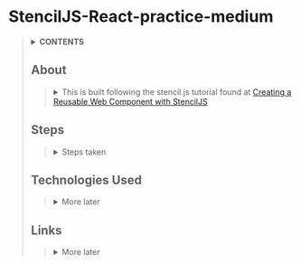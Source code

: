 # StencilJS-React-practice-medium
>
> <details>
>  <summary><b>CONTENTS</b></summary>
>
>> | [About](https://github.com/mmmoore1313/StencilJS-React-practice-medium#about) | [Technologies Used](https://github.com/mmmoore1313/StencilJS-React-practice-medium#technologies-used) |
>> |--|--|
>> | [Steps](https://github.com/mmmoore1313/StencilJS-React-practice-medium#steps) | [Links](https://github.com/mmmoore1313/StencilJS-React-practice-medium#links) |
> </details>
>
> ## About
>> <details>
>>  <summary>This is built following the stencil.js tutorial found at <a href="https://medium.com/stencil-tricks/creating-reusable-a-reusable-web-component-with-stenciljs-b2842af54c51">Creating a Reusable Web Component with StencilJS</a></summary>
>> 
>>> 
>> ###### [Return to top](https://github.com/mmmoore1313/StencilJS-React-practice-medium)
>> </details>
> ## Steps
>> <details>
>>  <summary>Steps taken</summary>
>>
>>> <details>
>>>  <summary>1. Create a project directory</summary>
>>>
>>>> 1.1- `mkdir <projectname>`  
>>>> 1.2- `cd <projectname>`
>>> </details>
>>> <details>
>>>  <summary>2. Initialize the stencil</summary>
>>>
>>>> 2.1- Run `npm init stencil`  
>>>> 2.2- Choose the `component` option  
>>>> 2.3- Name your project  
>>>> 2.4- Run `npm install`
>>> </details>
>>> <details>
>>>  <summary>3. Create a component.</summary>
>>>
>>>> <details>
>>>>  <summary>3.1- Create <code>component</code> directory</summary>
>>>>
>>>>> ``` 
>>>>> mkdir src/components/my-accordion
>>>>> ``` 
>>>> </details>
>>>> <details>
>>>>  <summary>3.2- Create and fill out file <code>component.tsx</code></summary>
>>>>
>>>>> <details>
>>>>>  <summary>3.2.1- Create <code>component.tsx</code></summary>
>>>>>
>>>>>> ``` 
>>>>>> touch src/components/my-accordion/my-accordion.tsx
>>>>>> ``` 
>>>>> </details>  
>>>>> <details>
>>>>>  <summary>3.2.2- <code>my-accordion.tsx</code></summary>
>>>>>
>>>>>> ``` 
>>>>>> import { Component, State, EventEmitter, Event, Prop, h } from '@stencil/core';
>>>>>> 
>>>>>> @Component({
>>>>>>   tag: 'my-accordion',
>>>>>>   styleUrl: 'my-accordion.scss',
>>>>>>   shadow: true
>>>>>> })
>>>>>> 
>>>>>> export class MyComponent {
>>>>>> 
>>>>>>   @State() toggle: boolean = false;
>>>>>> 
>>>>>>   @Event() onToggle: EventEmitter;
>>>>>> 
>>>>>>   @Prop() label: string;
>>>>>> 
>>>>>>   @Prop() description: string;
>>>>>> 
>>>>>>   @Prop() width: string;
>>>>>> 
>>>>>>   @Prop() color: string;
>>>>>> 
>>>>>>   toggleComponent() {
>>>>>>     this.toggle = !this.toggle;
>>>>>>     this.onToggle.emit({ visible: this.toggle });
>>>>>>   }
>>>>>> 
>>>>>>   render() {
>>>>>> 
>>>>>>     return (
>>>>>>       <div>
>>>>>>       <button class="accordion"
>>>>>>       style={{
>>>>>>         width: this.width,
>>>>>>         backgroundColor: this.color,
>>>>>>       }}
>>>>>>       onClick={() => this.toggleComponent()}>
>>>>>>       {this.label}
>>>>>>       {this.toggle ? <span>&#9650;</span> : <span>&#9660;</span>}
>>>>>>       </button>
>>>>>>       <div class={`content-box ${this.toggle ? 'open' : 'close'}`}
>>>>>>       style={{width: this.width}}>
>>>>>>       <p>{this.description}</p>
>>>>>>       </div>
>>>>>>       </div>
>>>>>>     )
>>>>>>   }
>>>>>> }
>>>>>> ``` 
>>>>> </details>
>>>> </details>
>>>> <details>
>>>>  <summary>3.3- Create a <code>component.scss</code> file</summary>
>>>>
>>>>> <details>
>>>>>  <summary>3.3.1- Create <code>component.scss</code></summary>
>>>>>
>>>>>> ``` 
>>>>>> touch src/components/my-accordion/my-accordion.scss
>>>>>> ``` 
>>>>> </details> 
>>>>> <details>
>>>>>  <summary>3.3.2- Fill out <code>component.scss</code> file</summary>
>>>>>
>>>>>> ``` 
>>>>>> * {
>>>>>>     font-family: 'Lato', sans-serif;
>>>>>> }
>>>>>> 
>>>>>> .container {
>>>>>>     display: flex;
>>>>>>     flex-direction: column;
>>>>>>     justify-content: center;
>>>>>>     align-items: center
>>>>>> }
>>>>>> 
>>>>>> .accordion {
>>>>>>     cursor: pointer;
>>>>>>     padding: 18px;
>>>>>>     text-align: left;
>>>>>>     border-radius: 20px;
>>>>>>     font-size: 1.2rem;
>>>>>>     font-weight: bold;
>>>>>>     outline: 0;
>>>>>>     span {
>>>>>>         float: right;
>>>>>>     }
>>>>>> }
>>>>>>  
>>>>>>  .open {
>>>>>>     display: block;
>>>>>>     height: auto;
>>>>>>     border-radius: 20px;
>>>>>>     border: 0.5px solid rgb(199, 197, 197);
>>>>>>     width: 200px;
>>>>>>  }
>>>>>> 
>>>>>>  p {
>>>>>>     padding: 18px;
>>>>>>  }
>>>>>> 
>>>>>>  .close {
>>>>>>     display: none;
>>>>>>  }
>>>>>> ``` 
>>>>> </details>
>>>> </details>
>>>> <details>
>>>>  <summary>3.4- Insert the <code>component</code> into the <code>body</code> <code>index.html</code></summary>
>>>>
>>>>> ``` 
>>>>> <body>
>>>>>   <my-accordion width='100%' 
>>>>>                 label='Bacon Ipsum'
>>>>>                 color='pink'
>>>>>                 description="Bacon ipsum dolor amet pork chop sausage turkey spare ribs ham hock cupim pork loin capicola bacon ham filet mignon prosciutto boudin turducken. Shank corned beef burgdoggen jowl ribeye. Ham pork pastrami rump meatball buffalo venison andouille picanha fatback pork loin. Venison doner porchetta, chicken leberkas fatback burgdoggen ham andouille landjaeger alcatra. Pork belly pork jerky prosciutto leberkas tail salami tongue frankfurter turducken short loin flank."></my-accordion>
>>>>>   <my-accordion width='100%'
>>>>>                 label='Cat Ipsum'
>>>>>                 color='aquamarine'
>>>>>                 description="Human give me attention meow i want to go outside let me go outside nevermind inside is better but cats are cute flex claws on the human's belly and purr like a lawnmower find something else more interesting, yet lick sellotape lick butt and make a weird face. The cat was chasing the mouse lick the plastic bag for furrier and even more furrier hairball but scratch at door to be let outside, get let out then scratch at door immmediately after to be let back in. "></my-accordion>
>>>>>   <my-accordion width='100%'
>>>>>                 color='#eee'
>>>>>                 description="I feel empty."></my-accordion>
>>>>> </body>
>>>>> ``` 
>>>> </details>
>>>> <details>
>>>>  <summary>3.5- Run <code>npm start</code></summary>
>>>>
>>>>> ``` 
>>>>> npm start
>>>>> ``` 
>>>> </details>
>>>> <details>
>>>>  <summary>3.6- Publish your package</summary>
>>>>
>>>>> <details>
>>>>>  <summary>3.6.1- Build your component</summary>
>>>>>
>>>>>> ``` 
>>>>>> npm run build
>>>>>> ``` 
>>>>> </details>
>>>>> <details>
>>>>>  <summary>3.6.2- Publish your compnent</summary>
>>>>>
>>>>>> ``` 
>>>>>> npm publish
>>>>>> ``` 
>>>>> </details>
>>>> </details>
>>> </details>
>>> <details>
>>>  <summary>4. Build the React app</summary>
>>>
>>>> *The completion of this app can be found [here](https://github.com/mmmoore1313/StencilJS-React-practice-medium-part2)*  
>>>> <details>
>>>>  <summary>4.1- Create React App</summary>
>>>>
>>>>> ``` 
>>>>> npx create-react-app appname
>>>>> ``` 
>>>> </details>
>>>> <details>
>>>>  <summary>4.2- Download dependencies</summary>
>>>>
>>>>> ``` 
>>>>> npm install
>>>>> ``` 
>>>> </details>
>>>> <details>
>>>>  <summary>4.3- Install component package</summary>
>>>>
>>>>> ``` 
>>>>> npm install mediumtutorial --save
>>>>> ``` 
>>>> </details>
>>>> <details>
>>>>  <summary>4.4- Paste <code>defineCustomElements</code> into the <code>index.js</code> file</summary>
>>>>
>>>>> ``` 
>>>>> import React from 'react';
>>>>> import ReactDOM from 'react-dom';
>>>>> import './index.css';
>>>>> import App from './App';
>>>>> import registerServiceWorker from './registerServiceWorker';
>>>>> 
>>>>> import { applyPolyfills, defineCustomElements } from 'accordion-stencil-component/loader';
>>>>> // ^^^!!!This part is the magic import!!!^^^
>>>>> 
>>>>> ReactDOM.render(<App />, document.getElementById('root'));
>>>>> registerServiceWorker();
>>>>> 
>>>>> applyPolyfills().then(() => {
>>>>>   defineCustomElements(window);
>>>>> });
>>>>> // ^^^!!!This part is the magic export!!!^^^
>>>>> ``` 
>>>> </details>
>>>> <details>
>>>>  <summary>4.5- Import component into <code>App.js</code></summary>
>>>>
>>>>> ``` 
>>>>> import React from 'react';
>>>>> import './App.css';
>>>>> import 'mediumtutorial';
>>>>> 
>>>>> 
>>>>> function App() {
>>>>> 
>>>>>   const array = [
>>>>>     {
>>>>>       label: 'Accordion 1',
>>>>>       description: 'Lorem ipsum',
>>>>>       color: '#439ECA',
>>>>>       width: '300px'
>>>>>     },
>>>>>     {
>>>>>       label: 'Accordion 2',
>>>>>       description: 'Lorem ipsum',
>>>>>       color: '#7EC74A',
>>>>>       width: '300px'
>>>>>     },
>>>>>     {
>>>>>       label: 'Accordion 3',
>>>>>       description: 'Lorem ipsum',
>>>>>       color: '#F8CD41',
>>>>>       width: '300px'
>>>>>     }
>>>>>   ]
>>>>>   return (
>>>>>     <div className="App">
>>>>>       {
>>>>>         array.map((array) => {
>>>>>           return (
>>>>>             <my-accordion 
>>>>>             label={array.label}
>>>>>             description={array.description}
>>>>>             color={array.color}
>>>>>             width={array.width}>
>>>>>             </my-accordion>
>>>>>           )})
>>>>>       }
>>>>>     </div>
>>>>>   );
>>>>> }
>>>>> 
>>>>> export default App;
>>>>> ``` 
>>>> </details>
>>>> <details>
>>>>  <summary>Run the app</summary>
>>>>
>>>>> `npm start`
>>>> </details>
>>> </details>
>> 
>> </details>
>
> ## Technologies Used
>> <details>
>>  <summary>More later</summary>
>>
>>>
>> ###### [Return to top](https://github.com/mmmoore1313/StencilJS-React-practice-medium)
>> </details>
>
> ## Links
>> <details>
>>  <summary>More later</summary>
>>
>>> 
>> ###### [Return to top](https://github.com/mmmoore1313/StencilJS-React-practice-medium)
>> </details>

